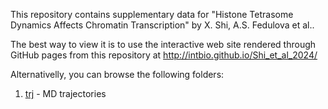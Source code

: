 

This repository contains supplementary data for 
"Histone Tetrasome Dynamics Affects Chromatin Transcription" by X. Shi, A.S. Fedulova et al..

The best way to view it is to use the interactive web site rendered through GitHub pages from this repository at http://intbio.github.io/Shi_et_al_2024/

Alternativelly, you can browse the following folders:
1. [trj](trj) - MD trajectories


